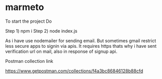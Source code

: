 # marmeto

To start the project Do

Step 1)   npm i
Step 2)   node index.js


As i have use nodemailer for sending email. But sometimes gmail restrict less secure apps to signin via apis. It requires https
thats why i have sent verification url on mail, also  in response of signup api.


Postman collection link

https://www.getpostman.com/collections/f4a3bc86846128b88cfd
